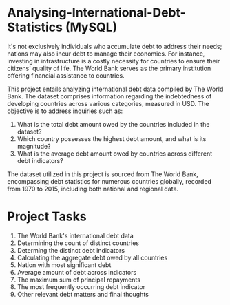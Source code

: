 # Analysing-International-Debt-Statistics (MySQL)
It's not exclusively individuals who accumulate debt to address their needs; nations may also incur debt to manage their economies. For instance, investing in infrastructure is a costly necessity for countries to ensure their citizens' quality of life. The World Bank serves as the primary institution offering financial assistance to countries.

This project entails analyzing international debt data compiled by The World Bank. The dataset comprises information regarding the indebtedness of developing countries across various categories, measured in USD. The objective is to address inquiries such as:

1. What is the total debt amount owed by the countries included in the dataset?
2. Which country possesses the highest debt amount, and what is its magnitude?
3. What is the average debt amount owed by countries across different debt indicators?

The dataset utilized in this project is sourced from The World Bank, encompassing debt statistics for numerous countries globally, recorded from 1970 to 2015, including both national and regional data.

# Project Tasks
1. The World Bank's international debt data
2. Determining the count of distinct countries
3. Determing the distinct debt indicators
4. Calculating the aggregate debt owed by all countries
5. Nation with most significant debt
6. Average amount of debt across indicators
7. The maximum sum of principal repayments
8. The most frequently occurring debt indicator
9. Other relevant debt matters and final thoughts
